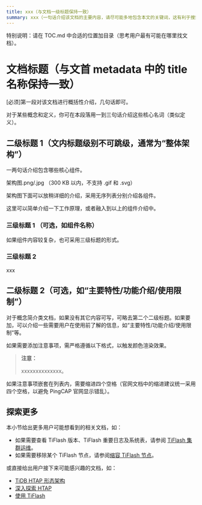 ```yaml
---
title: xxx（与文档一级标题保持一致）
summary: xxx（一句话介绍该文档的主要内容，请尽可能多地包含本文的关键词，这有利于搜索引擎优化）
---
```


<!--本文档为概念简介类模板，你可直接复制使用，用时请将多余的说明删除。该类文档示例：[TiDB Binlog](/tidb-binlog/tidb-binlog-overview.md)-->

特别说明：请在 TOC.md 中合适的位置加目录（思考用户最有可能在哪里找文档）。

# 文档标题（与文首 metadata 中的 title 名称保持一致）

[必须]第一段对该文档进行概括性介绍，几句话即可。

对于某些概念和定义，你可在本段落用一到三句话介绍这些核心名词（类似定义）。

## 二级标题 1（文内标题级别不可跳级，通常为“整体架构”）

一两句话介绍包含哪些核心组件。

架构图.png/.jpg
（300 KB 以内，不支持 .gif 和 .svg）

架构图下面可以放稍详细的介绍，采用无序列表分别介绍各组件。

这里可以简单介绍一下工作原理，或者融入到以上的组件介绍中。

### 三级标题 1 （可选，如组件名称）

如果组件内容较复杂，也可采用三级标题的形式。

### 三级标题 2

xxx

## 二级标题 2（可选，如“主要特性/功能介绍/使用限制”）

对于概念简介类文档，如果没有其它内容可写，可略去第二个二级标题。如果要加，可以介绍一些需要用户在使用前了解的信息，如“主要特性/功能介绍/使用限制”等。

如果需要添加注意事项，需严格遵循以下格式，以触发颜色渲染效果。

> **注意：**
>
> xxxxxxxxxxxxxx。

如果注意事项嵌套在列表内，需要缩进四个空格（官网文档中的缩进建议统一采用四个空格，以避免 PingCAP 官网显示错乱）。

## 探索更多

本小节给出更多用户可能想看到的相关文档，如：

- 如果需要查看 TiFlash 版本、TiFlash 重要日志及系统表，请参阅 [TiFlash 集群运维](/tiflash/maintain-tiflash.md)。
- 如果需要移除某个 TiFlash 节点，请参阅[缩容 TiFlash 节点](/scale-tidb-using-tiup.md#缩容-tiflash-节点)。

或直接给出用户接下来可能感兴趣的文档，如：

- [TiDB HTAP 形态架构](/tiflash/tiflash-overview.md#整体架构)
- [深入探索 HTAP](/explore-htap.md)
- [使用 TiFlash](/tiflash/use-tiflash.md)
